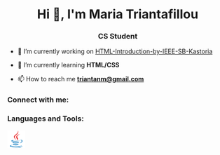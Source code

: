 <h1 align="center">Hi 👋, I'm Maria Triantafillou</h1>
<h3 align="center">CS Student</h3>

- 🔭 I’m currently working on [HTML-Introduction-by-IEEE-SB-Kastoria](https://github.com/MariaTriantafillou/HTML-Introduction-by-IEEE-SB-Kastoria)

- 🌱 I’m currently learning **HTML/CSS**
- 📫 How to reach me **triantanm@gmail.com**

<h3 align="left">Connect with me:</h3>
<p align="left">
</p>

<h3 align="left">Languages and Tools:</h3>
<p align="left"> <a href="https://www.java.com" target="_blank" rel="noreferrer"> <img src="https://raw.githubusercontent.com/devicons/devicon/master/icons/java/java-original.svg" alt="java" width="40" height="40"/> </a> </p>
